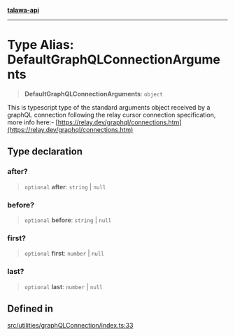 [**talawa-api**](../../../README.md)

***

# Type Alias: DefaultGraphQLConnectionArguments

> **DefaultGraphQLConnectionArguments**: `object`

This is typescript type of the standard arguments object received by a graphQL connection
following the relay cursor connection specification, more info here:- [https://relay.dev/graphql/connections.htm](https://relay.dev/graphql/connections.htm)

## Type declaration

### after?

> `optional` **after**: `string` \| `null`

### before?

> `optional` **before**: `string` \| `null`

### first?

> `optional` **first**: `number` \| `null`

### last?

> `optional` **last**: `number` \| `null`

## Defined in

[src/utilities/graphQLConnection/index.ts:33](https://github.com/Suyash878/talawa-api/blob/f376d03c37e9acd046e7cc983947432c95f74442/src/utilities/graphQLConnection/index.ts#L33)
